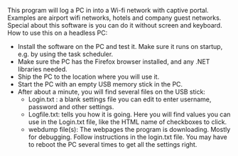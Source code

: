 This program will log a PC in into a Wi-fi network with captive portal.  Examples are airport wifi networks, hotels and company guest networks.  Special about this software is you can do it without screen and keyboard.
How to use this on a headless PC:
+ Install the software on the PC and test it.  Make sure it runs on startup, e.g. by using the task scheduler.
+ Make sure the PC has the Firefox browser installed, and any .NET libraries needed. 
+ Ship the PC to the location where you will use it.
+ Start the PC with an empty USB memory stick in the PC.
+ After about a minute, you will find several files on the USB stick:
    + Login.txt :  a blank settings file you can edit to enter username, password and other settings.
    + Logfile.txt: tells you how it is going.  Here you will find values you can use in the Login.txt file, like the HTML name of checkboxes to click.
    + webdump file(s):  The webpages the program is downloading.  Mostly for debugging.
Follow instructions in the login.txt file.  You may have to reboot the PC several times to get all the settings right.
